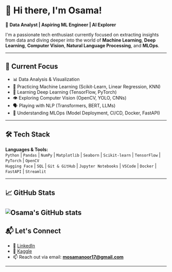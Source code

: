# 👋 Hi there, I'm Osama!

🎯 **Data Analyst | Aspiring ML Engineer | AI Explorer**

I'm a passionate tech enthusiast currently focused on extracting insights from data and diving deeper into the world of **Machine Learning**, **Deep Learning**, **Computer Vision**, **Natural Language Processing**, and **MLOps**.

---

## 🚀 Current Focus

- 📊 Data Analysis & Visualization  
- 🤖 Practicing Machine Learning (Scikit-Learn, Linear Regression, KNN)  
- 🧠 Learning Deep Learning (TensorFlow, PyTorch)  
- 👁️ Exploring Computer Vision (OpenCV, YOLO, CNNs)  
- 🗣️ Playing with NLP (Transformers, BERT, LLMs)  
- 🔧 Understanding MLOps (Model Deployment, CI/CD, Docker, FastAPI)

---

## 🛠️ Tech Stack

**Languages & Tools:**  
`Python` | `Pandas` | `NumPy` | `Matplotlib` | `Seaborn` | `Scikit-learn` | `TensorFlow` | `PyTorch` | `OpenCV`  
`Hugging Face` | `SQL` | `Git & GitHub` | `Jupyter Notebooks` | `VSCode` | `Docker` | `FastAPI` | `Streamlit`

---

## 📈 GitHub Stats

![Osama's GitHub stats](https://github-readme-stats.vercel.app/api?username=m-osama2001&show_icons=true&theme=radical)
---

## 📬 Let's Connect

- 💼 [LinkedIn](https://www.linkedin.com/in/mosamanoor/)
- 🧠 [Kaggle](https://www.kaggle.com/muhammadosamanoor)    
- 📫 Reach out via email: **mosamanoor17@gmail.com**

---
